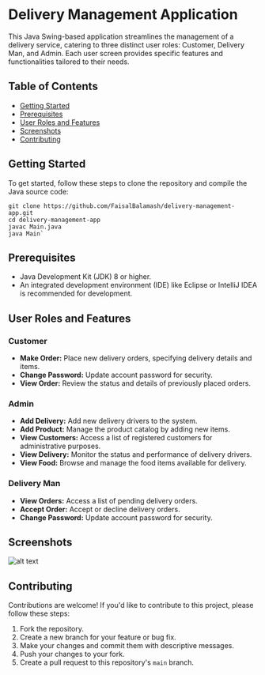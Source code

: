 # Delivery Management Application

This Java Swing-based application streamlines the management of a delivery service, catering to three distinct user roles: Customer, Delivery Man, and Admin. Each user screen provides specific features and functionalities tailored to their needs.

## Table of Contents

- [Getting Started](#getting-started)
- [Prerequisites](#prerequisites)
- [User Roles and Features](#user-roles-and-features)
- [Screenshots](#screenshots)
- [Contributing](#contributing)

## Getting Started

To get started, follow these steps to clone the repository and compile the Java source code:

    git clone https://github.com/FaisalBalamash/delivery-management-app.git
    cd delivery-management-app
    javac Main.java
    java Main` 

## Prerequisites

-   Java Development Kit (JDK) 8 or higher.
-   An integrated development environment (IDE) like Eclipse or IntelliJ IDEA is recommended for development.

## User Roles and Features

### Customer

-   **Make Order:** Place new delivery orders, specifying delivery details and items.
-   **Change Password:** Update account password for security.
-   **View Order:** Review the status and details of previously placed orders.

### Admin

-   **Add Delivery:** Add new delivery drivers to the system.
-   **Add Product:** Manage the product catalog by adding new items.
-   **View Customers:** Access a list of registered customers for administrative purposes.
-   **View Delivery:** Monitor the status and performance of delivery drivers.
-   **View Food:** Browse and manage the food items available for delivery.

### Delivery Man

-   **View Orders:** Access a list of pending delivery orders.
-   **Accept Order:** Accept or decline delivery orders.
-   **Change Password:** Update account password for security.

## Screenshots
![alt text](https://github.com/FaisalBalamash/Delivery-Management-System/blob/main/image.jpg?raw=true)

## Contributing

Contributions are welcome! If you'd like to contribute to this project, please follow these steps:

1.  Fork the repository.
2.  Create a new branch for your feature or bug fix.
3.  Make your changes and commit them with descriptive messages.
4.  Push your changes to your fork.
5.  Create a pull request to this repository's `main` branch.
